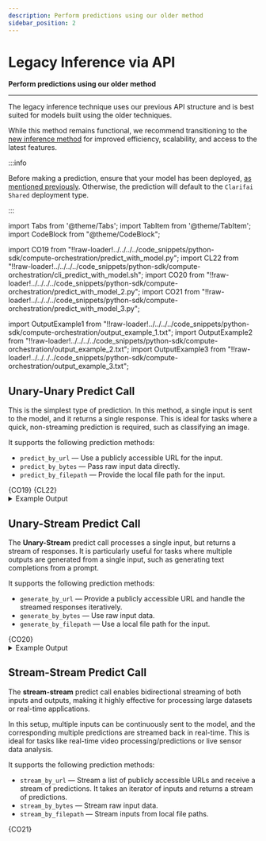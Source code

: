 ```yaml
---
description: Perform predictions using our older method
sidebar_position: 2
---
```


# Legacy Inference via API

**Perform predictions using our older method**
<hr />

The legacy inference technique uses our previous API structure and is best suited for models built using the older techniques.

While this method remains functional, we recommend transitioning to the [new inference method](api.md) for improved efficiency, scalability, and access to the latest features.

:::info

Before making a prediction, ensure that your model has been deployed, [as mentioned previously](README.mdx). Otherwise, the prediction will default to the `Clarifai Shared` deployment type. 

:::



import Tabs from '@theme/Tabs';
import TabItem from '@theme/TabItem';
import CodeBlock from "@theme/CodeBlock";

import CO19 from "!!raw-loader!../../../../code_snippets/python-sdk/compute-orchestration/predict_with_model.py";
import CL22 from "!!raw-loader!../../../../code_snippets/python-sdk/compute-orchestration/cli_predict_with_model.sh";
import CO20 from "!!raw-loader!../../../../code_snippets/python-sdk/compute-orchestration/predict_with_model_2.py";
import CO21 from "!!raw-loader!../../../../code_snippets/python-sdk/compute-orchestration/predict_with_model_3.py";


import OutputExample1 from "!!raw-loader!../../../../code_snippets/python-sdk/compute-orchestration/output_example_1.txt";
import OutputExample2 from "!!raw-loader!../../../../code_snippets/python-sdk/compute-orchestration/output_example_2.txt";
import OutputExample3 from "!!raw-loader!../../../../code_snippets/python-sdk/compute-orchestration/output_example_3.txt";

## Unary-Unary Predict Call

This is the simplest type of prediction. In this method, a single input is sent to the model, and it returns a single response. This is ideal for tasks where a quick, non-streaming prediction is required, such as classifying an image.

It supports the following prediction methods:

- `predict_by_url`  — Use a publicly accessible URL for the input.
- `predict_by_bytes` — Pass raw input data directly.
- `predict_by_filepath` — Provide the local file path for the input. 

<Tabs>
<TabItem value="python" label="Python SDK">
    <CodeBlock className="language-python">{CO19}</CodeBlock>
</TabItem>
<TabItem value="bash" label="CLI">
    <CodeBlock className="language-yaml">{CL22}</CodeBlock>
</TabItem>
</Tabs>

<details>
  <summary>Example Output</summary>
    <CodeBlock className="language-text">{OutputExample1}</CodeBlock>
</details>

## Unary-Stream Predict Call 

The **Unary-Stream** predict call processes a single input, but returns a stream of responses. It is particularly useful for tasks where multiple outputs are generated from a single input, such as generating text completions from a prompt.

It supports the following prediction methods:

- `generate_by_url`  — Provide a publicly accessible URL and handle the streamed responses iteratively.
- `generate_by_bytes` — Use raw input data.
- `generate_by_filepath` — Use a local file path for the input.

<Tabs>
<TabItem value="python" label="Python SDK">
    <CodeBlock className="language-python">{CO20}</CodeBlock>
</TabItem>
</Tabs>

<details>
  <summary>Example Output</summary>
    <CodeBlock className="language-text">{OutputExample2}</CodeBlock>
</details>

##  Stream-Stream Predict Call 

The **stream-stream** predict call enables bidirectional streaming of both inputs and outputs, making it highly effective for processing large datasets or real-time applications.

In this setup, multiple inputs can be continuously sent to the model, and the corresponding multiple predictions are streamed back in real-time. This is ideal for tasks like real-time video processing/predictions or live sensor data analysis.

It supports the following prediction methods:

- `stream_by_url` — Stream a list of publicly accessible URLs and receive a stream of predictions. It takes an iterator of inputs and returns a stream of predictions.
- `stream_by_bytes` — Stream raw input data.
- `stream_by_filepath` — Stream inputs from local file paths.

<Tabs>
<TabItem value="python" label="Python SDK">
    <CodeBlock className="language-python">{CO21}</CodeBlock>
</TabItem>
</Tabs>

<!--
<details>
  <summary>Example Output</summary>
    <CodeBlock className="language-text">{OutputExample3}</CodeBlock>
</details>

-->
